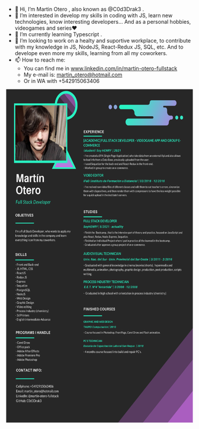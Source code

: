 - 👋 Hi, I’m Martin Otero  , also known as @C0d3Drak3 .
- 👀 I’m interested in develop my skills in coding with JS, learn new technologies, know interesting developers... And as a personal hobbies, videogames and series❤
- 🌱 I’m currently learning Typescript  .
- 💞️ I’m looking to work on a healty and suportive workplace, to contribute with my knowledge in JS, NodeJS, React-Redux JS, SQL, etc. And to develope even more my skills, learning from all my coworkers. 
- 📫 How to reach me:
    - You can find me in www.linkedin.com/in/martin-otero-fullstack
    - My e-mail is: martin_otero@hotmail.com
    - Or in WA with +542915063406

<p align="left">
  <img height="900" src="./CV Martin Otero (eng).png" />
</p>

<!---
C0d3Drak3/C0d3Drak3 is a ✨ special ✨ repository because its `README.md` (this file) appears on your GitHub profile.
You can click the Preview link to take a look at your changes.
--->
